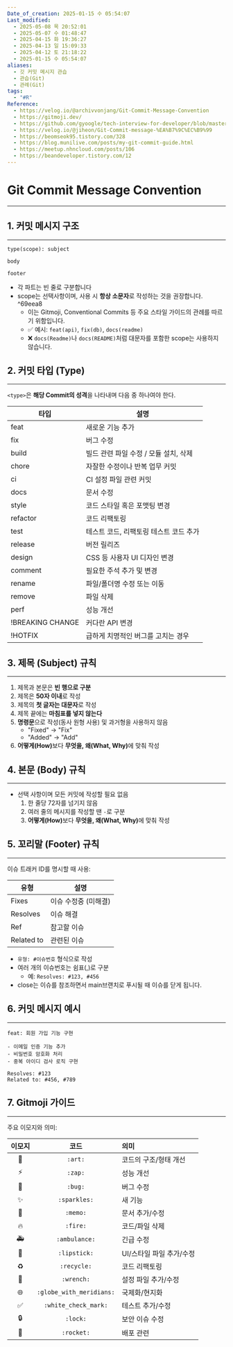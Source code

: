 ```yaml
---
Date_of_creation: 2025-01-15 수 05:54:07
Last_modified:
  - 2025-05-08 목 20:52:01
  - 2025-05-07 수 01:48:47
  - 2025-04-15 화 19:36:27
  - 2025-04-13 일 15:09:33
  - 2025-04-12 토 21:18:22
  - 2025-01-15 수 05:54:07
aliases:
  - 깃 커밋 메시지 관습
  - 관습(Git)
  - 관례(Git)
tags:
  - "#R"
Reference:
  - https://velog.io/@archivvonjang/Git-Commit-Message-Convention
  - https://gitmoji.dev/
  - https://github.com/gyoogle/tech-interview-for-developer/blob/master/ETC/Git%20Commit%20Message%20Convention.md
  - https://velog.io/@jiheon/Git-Commit-message-%EA%B7%9C%EC%B9%99
  - https://beomseok95.tistory.com/328
  - https://blog.munilive.com/posts/my-git-commit-guide.html
  - https://meetup.nhncloud.com/posts/106
  - https://beandeveloper.tistory.com/12
---
```

# Git Commit Message Convention
---
## 1. 커밋 메시지 구조
---
```
type(scope): subject

body

footer
```

- 각 파트는 빈 줄로 구분합니다
- scope는 선택사항이며, 사용 시 **항상 소문자**로 작성하는 것을 권장합니다.   ^69eea8
  - 이는 Gitmoji, Conventional Commits 등 주요 스타일 가이드의 관례를 따르기 위함입니다.  
  - ✅ 예시: `feat(api)`, `fix(db)`, `docs(readme)`  
  - ❌ `docs(Readme)`나 `docs(README)`처럼 대문자를 포함한 scope는 사용하지 않습니다.

## 2. 커밋 타입 (Type)
---
`<type>`은 **해당 Commit의 성격**을 나타내며 다음 중 하나여야 한다.

| 타입               | 설명                      |
| ---------------- | ----------------------- |
| feat             | 새로운 기능 추가               |
| fix              | 버그 수정                   |
| build            | 빌드 관련 파일 수정 / 모듈 설치, 삭제 |
| chore            | 자잘한 수정이나 반복 업무 커밋       |
| ci               | CI 설정 파일 관련 커밋          |
| docs             | 문서 수정                   |
| style            | 코드 스타일 혹은 포맷팅 변경        |
| refactor         | 코드 리팩토링                 |
| test             | 테스트 코드, 리팩토링 테스트 코드 추가  |
| release          | 버전 릴리즈                  |
| design           | CSS 등 사용자 UI 디자인 변경     |
| comment          | 필요한 주석 추가 및 변경          |
| rename           | 파일/폴더명 수정 또는 이동         |
| remove           | 파일 삭제                   |
| perf             | 성능 개선                   |
| !BREAKING CHANGE | 커다란 API 변경              |
| !HOTFIX          | 급하게 치명적인 버그를 고치는 경우     |

## 3. 제목 (Subject) 규칙
---
1. 제목과 본문은 **빈 행으로 구분**
2. 제목은 **50자 이내**로 작성
3. 제목의 **첫 글자는 대문자**로 작성
4. 제목 끝에는 **마침표를 넣지 않는다**
5. **명령문**으로 작성(동사 원형 사용) 및 과거형을 사용하지 않음
    - "Fixed" → "Fix"
    - "Added" → "Add"
6. <b>어떻게(How)</b>보다 <b>무엇을, 왜(What, Why)</b>에 맞춰 작성

## 4. 본문 (Body) 규칙
---
- 선택 사항이며 모든 커밋에 작성할 필요 없음
	1. 한 줄당 72자를 넘기지 않음
	2. 여러 줄의 메시지를 작성할 땐 `-`로 구분
	3. <b>어떻게(How)</b>보다 <b>무엇을, 왜(What, Why)</b>에 맞춰 작성

## 5. 꼬리말 (Footer) 규칙
---
이슈 트래커 ID를 명시할 때 사용:

| 유형         | 설명           |
| ---------- | ------------ |
| Fixes      | 이슈 수정중 (미해결) |
| Resolves   | 이슈 해결        |
| Ref        | 참고할 이슈       |
| Related to | 관련된 이슈       |

- `유형: #이슈번호` 형식으로 작성
- 여러 개의 이슈번호는 쉼표(,)로 구분
    - 예: `Resolves: #123, #456`
- close는 이슈를 참조하면서 main브랜치로 푸시될 때 이슈를 닫게 됩니다.

## 6. 커밋 메시지 예시
---
```
feat: 회원 가입 기능 구현

- 이메일 인증 기능 추가
- 비밀번호 암호화 처리
- 중복 아이디 검사 로직 구현

Resolves: #123
Related to: #456, #789
```

## 7. Gitmoji 가이드
---
주요 이모지와 의미:

| 이모지 |            코드            | 의미              |
| :-: | :----------------------: | :-------------- |
| 🎨  |         `:art:`          | 코드의 구조/형태 개선    |
| ⚡️  |         `:zap:`          | 성능 개선           |
| 🐛  |         `:bug:`          | 버그 수정           |
|  ✨  |       `:sparkles:`       | 새 기능            |
| 📝  |         `:memo:`         | 문서 추가/수정        |
| 🔥  |         `:fire:`         | 코드/파일 삭제        |
| 🚑  |      `:ambulance:`       | 긴급 수정           |
| 💄  |       `:lipstick:`       | UI/스타일 파일 추가/수정 |
| ♻️  |       `:recycle:`        | 코드 리팩토링         |
| 🔧  |        `:wrench:`        | 설정 파일 추가/수정     |
| 🌐  | `:globe_with_meridians:` | 국제화/현지화         |
|  ✅  |   `:white_check_mark:`   | 테스트 추가/수정       |
| 🔒  |         `:lock:`         | 보안 이슈 수정        |
| 🚀  |        `:rocket:`        | 배포 관련           |
